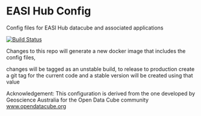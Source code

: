 # EASI Hub Config
Config files for EASI Hub datacube and associated applications

[![Build Status](https://travis-ci.org/csiro-easi/config.svg?branch=master)](https://travis-ci.org/csiro-easi/config)

Changes to this repo will generate a new docker image that includes the config files, 

changes will be tagged as an unstable build, to release to production create a git tag for the current code and a stable version will be created using that value

Acknowledgement: This configuration is derived from the one developed by Geoscience Australia for the Open Data Cube community www.opendatacube.org